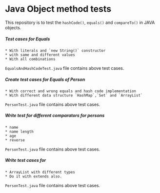 Java Object method tests
====================
This repository is to test the `hashCode()`, `equals()` and `compareTo()` in JAVA objects.

##### Test cases for Equals
    * With literals and `new String()` constructor 
    * with same and different values
    * With all combinations
`EqualsAndHashCodeTest.java` file contains above test cases.

##### Create test cases for Equals of Person
    * With correct and wrong equals and hash code implementation
    * With different data structure `HashMap`,`Set` and `ArrayList`
`PersonTest.java` file contains above test cases.

##### Write test for different comparators for persons
    * name
    * name length
    * age
    * reverse
`PersonTest.java` file contains above test cases.

##### Write test cases for 
    * ArrayList with different types 
    * Do it with extends also.
`PersonTest.java` file contains above test cases.
